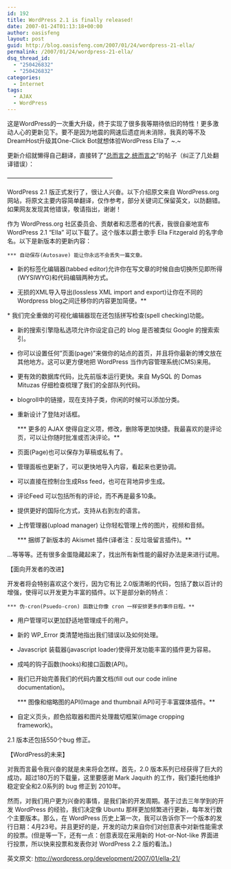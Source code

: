 ```yaml
---
id: 192
title: WordPress 2.1 is finally released!
date: 2007-01-24T01:13:18+00:00
author: oasisfeng
layout: post
guid: http://blog.oasisfeng.com/2007/01/24/wordpress-21-ella/
permalink: /2007/01/24/wordpress-21-ella/
dsq_thread_id:
  - "250426832"
  - "250426832"
categories:
  - Internet
tags:
  - AJAX
  - WordPress
---
```

这是WordPress的一次重大升级，终于实现了很多我等期待依旧的特性！更多激动人心的更新见下。要不是因为地震的网速后遗症尚未消除，我真的等不及DreamHost升级其One-Click Bot就想体验WordPress Ella了 ~.~

更新介绍就懒得自己翻译，直接转了“[总而言之,统而言之](http://jiangzhanyong.com/2007/01/wordpress-21-ella-187.html)”的帖子（纠正了几处翻译错误）：
  
&#8212;&#8212;&#8212;&#8212;&#8212;&#8212;&#8212;&#8212;&#8212;&#8212;&#8212;&#8212;&#8212;&#8212;&#8212;&#8212;&#8212;&#8211;

WordPress 2.1 版正式发行了，很让人兴奋。以下介绍原文来自 WordPress.org 网站，将原文主要内容简单翻译，仅作参考，部分关键词汇保留英文，以防翻错。如果网友发现其他错误，敬请指出，谢谢！

作为 WordPress.org 社区委员会、贡献者和志愿者的代表，我很自豪地宣布 WordPress 2.1 “Ella” 可以下载了。这个版本以爵士歌手 Ella Fitzgerald 的名字命名。以下是新版本的更新内容：

    *** 自动保存(Autosave) 能让你永远不会丢失一篇文章。
      
* 新的标签化编辑器(tabbed editor)允许你在写文章的时候自由切换所见即所得(WYSIWYG)和代码编辑两种方式。
      
* 无损的XML导入导出(lossless XML import and export)让你在不同的Wordpress blog之间迁移你的内容更加简便。**
  
<!--more--> * 我们完全重做的可视化编辑器现在还包括拼写检查(spell checking)功能。


      
* 新的搜索引擎隐私选项允许你设定自己的 blog 是否被类似 Google 的搜索索引。
      
* 你可以设置任何”页面(page)”来做你的站点的首页，并且将你最新的博文放在其他地方。这可以更方便地把 WordPress 当作内容管理系统(CMS)来用。
      
* 更有效的数据库代码，比先前版本运行更快。来自 MySQL 的 Domas Mituzas 仔细检查梳理了我们的全部队列代码。
      
* blogroll中的链接，现在支持子类，你闲的时候可以添加分类。
      
* 重新设计了登陆对话框。
  
    *** 更多的 AJAX 使得自定义项，修改，删除等更加快捷。我最喜欢的是评论页，可以让你随时批准或否决评论。**
      
* 页面(Page)也可以保存为草稿或私有了。
      
* 管理面板也更新了，可以更快地导入内容，看起来也更协调。
      
* 可以直接在控制台生成Rss feed，也可在背地异步生成。
      
* 评论Feed 可以包括所有的评论，而不再是最多10条。
      
* 提供更好的国际化方式，支持从右到左的语言。
      
* 上传管理器(upload manager) 让你轻松管理上传的图片，视频和音频。
  
    *** 捆绑了新版本的 Akismet 插件(译者注：反垃圾留言插件)。**

…等等等。还有很多金蛋隐藏起来了，找出所有新性能的最好办法是来进行试用。

【面向开发者的改进】

开发者将会特别喜欢这个发行，因为它有比 2.0版清晰的代码，包括了数以百计的增强，使得可以开发更为丰富的插件。以下是部分新的特点：

    *** 伪-cron(Psuedo-cron) 函数让你像 cron 一样安排更多的事件日程。**
      
* 用户管理可以更加舒适地管理成千的用户。
      
* 新的 WP_Error 类清楚地指出我们错误以及如何处理。
      
* Javascript 装载器(javascript loader)使得开发功能丰富的插件更为容易。
      
* 成吨的钩子函数(hooks)和接口函数(API)。
      
* 我们已开始完善我们的代码内置文档(fill out our code inline documentation)。
  
    *** 图像和缩略图的API(Image and thumbnail API)可于丰富媒体插件。**
      
* 自定义页头，颜色拾取器和图片处理裁切框架(image cropping framework)。

2.1 版本还包括550个bug 修正。

【WordPress的未来】

对我而言最令我兴奋的就是未来将会怎样。首先，2.0 版本系列已经获得了巨大的成功，超过180万的下载量，这里要感谢 Mark Jaquith 的工作，我们委托他维护稳定安全和2.0系列的 bug 修正到 2010年。

然而，对我们用户更为兴奋的事情，是我们新的开发周期。基于过去三年学到的开发 WordPress 的经验，我们决定像 Ubuntu 那样更加频繁进行更新，每年发行数个主要版本。那么，在 WordPress 历史上第一次，我可以告诉你下一个版本的发行日期：4月23号。并且更好的是，开发的动力来自你们对创意表中对新性能需求的投票。(但是等一下，还有一点：创意表现在采用新的 Hot-or-Not-like 界面进行投票，所以快来投票和发表你对 WordPress 2.2 版的看法。)

英文原文: http://wordpress.org/development/2007/01/ella-21/